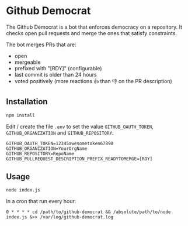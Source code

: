 Github Democrat
===============

The Github Democrat is a bot that enforces democracy on a repository.
It checks open pull requests and merge the ones that satisfy constraints.

The bot merges PRs that are:
  - open
  - mergeable
  - prefixed with "[RDY]" (configurable)
  - last commit is older than 24 hours
  - voted positively (more reactions :+1: than :-1: on the PR description)


## Installation

```bash
npm install
```

Edit / create the file `.env` to set the value `GITHUB_OAUTH_TOKEN`, `GITHUB_ORGANIZATION` and `GITHUB_REPOSITORY`.
```
GITHUB_OAUTH_TOKEN=12345awesometoken67890
GITHUB_ORGANIZATION=YourOrgName
GITHUB_REPOSITORY=RepoName
GITHUB_PULLREQUEST_DESCRIPTION_PREFIX_READYTOMERGE=[RDY]
```

## Usage

```bash
node index.js
```

In a cron that run every hour:

```
0 * * * * cd /path/to/github-democrat && /absolute/path/to/node index.js &>> /var/log/github-democrat.log
```
